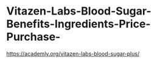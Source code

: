 # Vitazen-Labs-Blood-Sugar-Benefits-Ingredients-Price-Purchase-
https://academly.org/vitazen-labs-blood-sugar-plus/

